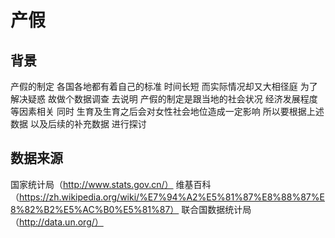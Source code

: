 # 产假
## 背景
产假的制定 各国各地都有着自己的标准 时间长短 而实际情况却又大相径庭 为了解决疑惑 故做个数据调查 去说明 产假的制定是跟当地的社会状况 经济发展程度 等因素相关 同时 生育及生育之后会对女性社会地位造成一定影响 所以要根据上述数据 以及后续的补充数据 进行探讨
## 数据来源
国家统计局（http://www.stats.gov.cn/）
维基百科（https://zh.wikipedia.org/wiki/%E7%94%A2%E5%81%87%E8%88%87%E8%82%B2%E5%AC%B0%E5%81%87）
联合国数据统计局（http://data.un.org/）
